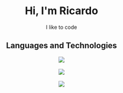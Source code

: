 <h1 align="center">Hi, I'm Ricardo</h1>
<p align="center">I like to code</p>

<h2 align="center">Languages and Technologies</h2>
<p align="center">
  <div align="center">
    <img src="https://skillicons.dev/icons?i=go,typescript,elixir"/>
    <br></br>
    <img src="https://skillicons.dev/icons?i=react,tailwind,next,express,nest"/>
    <br></br>
    <img src="https://skillicons.dev/icons?i=neovim,linux,bash,git,jest,docker,kubernetes"/>
  </div>
</p>
